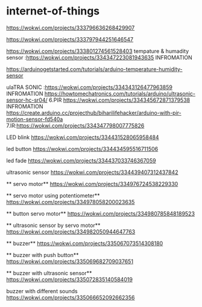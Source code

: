 # internet-of-things

https://wokwi.com/projects/333796636268429907

https://wokwi.com/projects/333797944251646547

https://wokwi.com/projects/333801274561528403
tempature & humadity sensor :https://wokwi.com/projects/334347223081943635
INFROMATION

https://arduinogetstarted.com/tutorials/arduino-temperature-humidity-sensor

ulaTRA SONIC
:https://wokwi.com/projects/334343126477963859
INFROMATION https://howtomechatronics.com/tutorials/arduino/ultrasonic-sensor-hc-sr04/
6.PIR
https://wokwi.com/projects/334345672871379538
INFROMATION
https://create.arduino.cc/projecthub/biharilifehacker/arduino-with-pir-motion-sensor-fd540a
7.IR:https://wokwi.com/projects/334347798007775826

LED blink
https://wokwi.com/projects/334431528065958484

led button
https://wokwi.com/projects/334434595516711506
 
 led fade
 https://wokwi.com/projects/334437033746367059
 
  ultrasonic sensor
  https://wokwi.com/projects/334439407312437842
  
  **  servo motor**
  https://wokwi.com/projects/334976724538229330
  
  **  servo motor using potentiometer**
https://wokwi.com/projects/334978058200023635
  
  **   button servo motor**
  https://wokwi.com/projects/334980785848189523
  
  **  ultrasonic sensor by servo motor**
  https://wokwi.com/projects/334982050944647763
  
  **  buzzer**
  https://wokwi.com/projects/335067073514308180
  
  **   buzzer with push button**
  https://wokwi.com/projects/335069682709037651
  
  **  buzzer with ultrasonic sensor**
  https://wokwi.com/projects/335072835140584019
  
  buzzer with different sounds
https://wokwi.com/projects/335066652092662356
  
